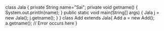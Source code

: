 class Jala {
	private String name="Sai";
	private void getname()
	{
		System.out.println(name);
	}
	public static void main(String[] args) {
		Jala j = new Jala();
		j.getname();
	}
}
class Add extends Jala{
	Add a = new Add();
	a.getname();    // Error occurs here
}
